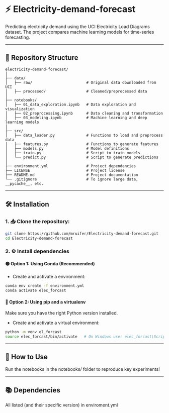 # ⚡ Electricity-demand-forecast
Predicting electricity demand using the UCI Electricity Load Diagrams dataset.
The project compares machine learning models for time-series forecasting.

---

## 📁 Repository Structure
```
electricity-demand-forecast/
│
├── data/
│   ├── raw/                        # Original data downloaded from UCI
│   ├── processed/                  # Cleaned/preprocessed data
│
├── notebooks/
│   ├── 01_data_exploration.ipynb   # Data exploration and visualization
│   ├── 02_preprocessing.ipynb      # Data cleaning and transformation
│   ├── 03_modeling.ipynb           # Machine learning and deep learning models
│
├── src/
│   ├── data_loader.py              # Functions to load and preprocess data
│   ├── features.py                 # Functions to generate features
│   ├── models.py                   # Model definitions
│   ├── train.py                    # Script to train models
│   └── predict.py                  # Script to generate predictions
│
├── environment.yml                 # Project dependencies
├── LICENSE                         # Project license
├── README.md                       # Project documentation
└── .gitignore                      # To ignore large data, __pycache__, etc.

```

---

## 🛠️ Installation

### 1. 📥 Clone the repository:
```bash
git clone https://github.com/mruifer/Electricity-demand-forecast.git
cd Electricity-demand-forecast
```

### 2. ⚙️ Install dependencies
#### 🟢 Option 1: Using Conda (Recommended)
- Create and activate a environment:
```bash
conda env create -f environment.yml
conda activate elec_forcast
```
#### 🔵 Option 2: Using pip and a virtualenv
Make sure you have the right Python version installed.

- Create and activate a virtual environment:
```bash
python -m venv el_forcast
source elec_forcast/bin/activate   # On Windows use: elec_forcast\Scripts\activate
```

---

## 🚀 How to Use
Run the notebooks in the notebooks/ folder to reproduce key experiments!

---

## 📚 Dependencies
All listed (and their specific version) in enviroment.yml
